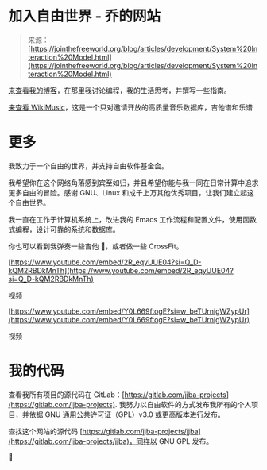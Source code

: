 <!--yml

分类: 未分类

日期: 2024-05-27 14:33:23

-->

# 加入自由世界 - 乔的网站

> 来源：[https://jointhefreeworld.org/blog/articles/development/System%20Interaction%20Model.html](https://jointhefreeworld.org/blog/articles/development/System%20Interaction%20Model.html)

[来查看我的博客](../blog/index.html)，在那里我讨论编程，我的生活思考，并撰写一些指南。

[来查看 WikiMusic](https://wikimusic.jointhefreeworld.org/)，这是一个只对邀请开放的高质量音乐数据库，吉他谱和乐谱

# 更多

我致力于一个自由的世界，并支持自由软件基金会。

我希望你在这个网络角落感到宾至如归，并且希望你能与我一同在日常计算中追求更多自由的冒险。感谢 GNU、Linux 和成千上万其他优秀项目，让我们建立起这个自由世界。

我一直在工作于计算机系统上，改进我的 Emacs 工作流程和配置文件，使用函数式编程，设计可靠的系统和数据库。

你也可以看到我弹奏一些吉他 🎸，或者做一些 CrossFit。

[https://www.youtube.com/embed/2R_eqyUUE04?si=Q_D-kQM2RBDkMnTh](https://www.youtube.com/embed/2R_eqyUUE04?si=Q_D-kQM2RBDkMnTh)

视频

[https://www.youtube.com/embed/Y0L669ftogE?si=w_beTUrnigWZypUr](https://www.youtube.com/embed/Y0L669ftogE?si=w_beTUrnigWZypUr)

视频

# 我的代码

查看我所有项目的源代码在 GitLab：[https://gitlab.com/jjba-projects](https://gitlab.com/jjba-projects). 我努力以自由软件的方式发布我所有的个人项目，并依据 GNU 通用公共许可证（GPL）v3.0 或更高版本进行发布。

查找这个网站的源代码 [https://gitlab.com/jjba-projects/jjba](https://gitlab.com/jjba-projects/jjba)，同样以 GNU GPL 发布。

🐧
